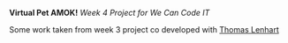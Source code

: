 **Virtual Pet AMOK!**
*Week 4 Project for We Can Code IT*

Some work taken from week 3 project co developed with [Thomas Lenhart](https://github.com/Ttrain1/virtual-pet-shelter)
